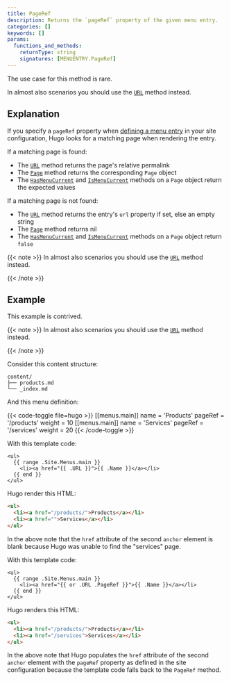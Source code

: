 ```yaml
---
title: PageRef
description: Returns the `pageRef` property of the given menu entry.
categories: []
keywords: []
params:
  functions_and_methods:
    returnType: string
    signatures: [MENUENTRY.PageRef]
---
```


The use case for this method is rare.

In almost also scenarios you should use the [`URL`] method instead.

## Explanation

If you specify a `pageRef` property when [defining a menu entry] in your site configuration, Hugo looks for a matching page when rendering the entry.

If a matching page is found:

- The [`URL`] method returns the page's relative permalink
- The [`Page`] method returns the corresponding `Page` object
- The [`HasMenuCurrent`] and [`IsMenuCurrent`] methods on a `Page` object return the expected values

If a matching page is not found:

- The [`URL`] method returns the entry's `url` property if set, else an empty string
- The [`Page`] method returns nil
- The [`HasMenuCurrent`] and [`IsMenuCurrent`] methods on a `Page` object return `false`

{{< note >}}
In almost also scenarios you should use the [`URL`] method instead.

[`URL`]: /methods/menu-entry/url/
{{< /note >}}

[defining a menu entry]: /content-management/menus/#define-in-site-configuration
[`Page`]: /methods/menu-entry/page/
[`URL`]: /methods/menu-entry/url/
[`IsMenuCurrent`]: /methods/page/ismenucurrent/
[`HasMenuCurrent`]: /methods/page/hasmenucurrent/
[`RelPermalink`]: /methods/page/relpermalink/

## Example

This example is contrived.

{{< note >}}
In almost also scenarios you should use the [`URL`] method instead.

[`URL`]: /methods/menu-entry/url/
{{< /note >}}

Consider this content structure:

```text
content/
├── products.md
└── _index.md
```

And this menu definition:

{{< code-toggle file=hugo >}}
[[menus.main]]
name = 'Products'
pageRef = '/products'
weight = 10
[[menus.main]]
name = 'Services'
pageRef = '/services'
weight = 20
{{< /code-toggle >}}

With this template code:

```go-html-template {file="layouts/partials/menu.html"}
<ul>
  {{ range .Site.Menus.main }}
    <li><a href="{{ .URL }}">{{ .Name }}</a></li>
  {{ end }}
</ul>
```

Hugo render this HTML:

```html
<ul>
  <li><a href="/products/">Products</a></li>
  <li><a href="">Services</a></li>
</ul>
```

In the above note that the `href` attribute of the second `anchor` element is blank because Hugo was unable to find the "services" page.

With this template code:

```go-html-template {file="layouts/partials/menu.html"}
<ul>
  {{ range .Site.Menus.main }}
    <li><a href="{{ or .URL .PageRef }}">{{ .Name }}</a></li>
  {{ end }}
</ul>
```

Hugo renders this HTML:

```html
<ul>
  <li><a href="/products/">Products</a></li>
  <li><a href="/services">Services</a></li>
</ul>
```

In the above note that Hugo populates the `href` attribute of the second `anchor` element with the `pageRef` property as defined in the site configuration because the template code falls back to the `PageRef` method.
